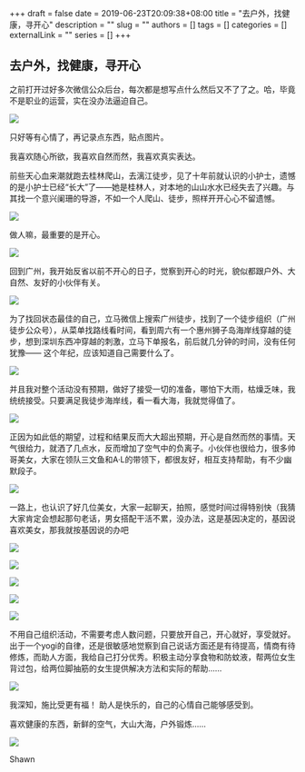 +++
draft = false
date = 2019-06-23T20:09:38+08:00
title = "去户外，找健康，寻开心"
description = ""
slug = ""
authors = []
tags = []
categories = []
externalLink = ""
series = []
+++

## **去户外，找健康，寻开心**

之前打开过好多次微信公众后台，每次都是想写点什么然后又不了了之。哈，毕竟不是职业的运营，实在没办法逼迫自己。

![](https://oss.coolmoe.com/wp-content/uploads202406062144065.jpg)

只好等有心情了，再记录点东西，贴点图片。

我喜欢随心所欲，我喜欢自然而然，我喜欢真实表达。

前些天心血来潮就跑去桂林爬山，去漓江徒步，见了十年前就认识的小护士，遗憾的是小护士已经“长大”了——她是桂林人，对本地的山山水水已经失去了兴趣。与其找一个意兴阑珊的导游，不如一个人爬山、徒步，照样开开心心不留遗憾。

![](https://oss.coolmoe.com/wp-content/uploads202406062144066.jpg)

做人嘛，最重要的是开心。

![](https://oss.coolmoe.com/wp-content/uploads202406062144067.jpg)

回到广州，我开始反省以前不开心的日子，觉察到开心的时光，貌似都跟户外、大自然、友好的小伙伴有关。

![](https://oss.coolmoe.com/wp-content/uploads202406062144068.jpg)

为了找回状态最佳的自己，立马微信上搜索广州徒步，找到了一个徒步组织（广州徒步公众号），从菜单找路线看时间，看到周六有一个惠州狮子岛海岸线穿越的徒步，想到深圳东西冲穿越的刺激，立马下单报名，前后就几分钟的时间，没有任何犹豫—— 这个年纪，应该知道自己需要什么了。

![](https://oss.coolmoe.com/wp-content/uploads202406062144069.jpg)

并且我对整个活动没有预期，做好了接受一切的准备，哪怕下大雨，枯燥乏味，我统统接受。只要满足我徒步海岸线，看一看大海，我就觉得值了。

![](https://oss.coolmoe.com/wp-content/uploads202406062144070.jpg)

正因为如此低的期望，过程和结果反而大大超出预期，开心是自然而然的事情。天气很给力，就洒了几点水，反而增加了空气中的负离子。小伙伴也很给力，很多帅哥美女，大家在领队三文鱼和A·L的带领下，都很友好，相互支持帮助，有不少幽默段子。


![](https://oss.coolmoe.com/wp-content/uploads202406062144071.jpg)


一路上，也认识了好几位美女，大家一起聊天，拍照，感觉时间过得特别快（我猜大家肯定会想起那句老话，男女搭配干活不累，没办法，这是基因决定的，基因说喜欢美女，那我就按基因说的办吧       

![](https://oss.coolmoe.com/wp-content/uploads202406062144072.jpg)

![](https://oss.coolmoe.com/wp-content/uploads202406062144073.jpg)

![](https://oss.coolmoe.com/wp-content/uploads202406062144074.jpg)

![](https://oss.coolmoe.com/wp-content/uploads202406062144075.jpg)

![](https://oss.coolmoe.com/wp-content/uploads202406062144076.jpg)


不用自己组织活动，不需要考虑人数问题，只要放开自己，开心就好，享受就好。出于一个yogi的自律，还是很敏感地觉察到自己说话方面还是有待提高，情商有待修炼，而助人方面，我给自己打分优秀。积极主动分享食物和防蚊液，帮两位女生背过包，给两位脚抽筋的女生提供解决方法和实际的帮助……

![](https://oss.coolmoe.com/wp-content/uploads202406062144077.jpg)


我深知，施比受更有福！ 助人是快乐的，自己的心情自己能够感受到。

喜欢健康的东西，新鲜的空气，大山大海，户外锻炼……

![](https://oss.coolmoe.com/wp-content/uploads202406062144078.jpg)

 Shawn